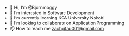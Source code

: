 - 👋 Hi, I’m @Bjornmoggy
- 👀 I’m interested in Software Development 
- 🌱 I’m currently learning KCA University Nairobi
- 💞️ I’m looking to collaborate on Application Programming 
- 📫 How to reach me zachgitau001@gmail.com 

<!---
Bjornmoggy/Bjornmoggy is a ✨ special ✨ repository because its `README.md` (this file) appears on your GitHub profile.
You can click the Preview link to take a look at your changes.
--->
